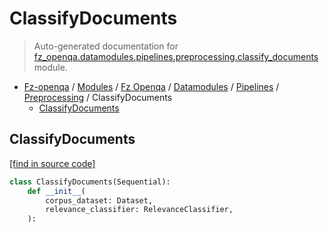 # ClassifyDocuments

> Auto-generated documentation for [fz_openqa.datamodules.pipelines.preprocessing.classify_documents](blob/master/fz_openqa/datamodules/pipelines/preprocessing/classify_documents.py) module.

- [Fz-openqa](../../../../README.md#fz-openqa-index) / [Modules](../../../../MODULES.md#fz-openqa-modules) / [Fz Openqa](../../../index.md#fz-openqa) / [Datamodules](../../index.md#datamodules) / [Pipelines](../index.md#pipelines) / [Preprocessing](index.md#preprocessing) / ClassifyDocuments
    - [ClassifyDocuments](#classifydocuments)

## ClassifyDocuments

[[find in source code]](blob/master/fz_openqa/datamodules/pipelines/preprocessing/classify_documents.py#L11)

```python
class ClassifyDocuments(Sequential):
    def __init__(
        corpus_dataset: Dataset,
        relevance_classifier: RelevanceClassifier,
    ):
```

